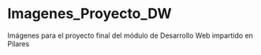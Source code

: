 # Imagenes_Proyecto_DW
Imágenes para el proyecto final del módulo de Desarrollo Web impartido en Pilares
